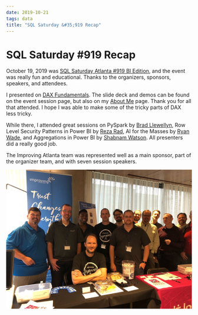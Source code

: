 ```yaml
---
date: 2019-10-21
tags: data
title: "SQL Saturday &#35;919 Recap"
---
```

# SQL Saturday &#35;919 Recap

October 19, 2019 was [SQL Saturday Atlanta &#35;919 BI Edition](https://www.sqlsaturday.com/919/Sessions/Schedule.aspx), and the event was really fun and educational. Thanks to the organizers, sponsors, speakers, and attendees.

I presented on [DAX Fundamentals](https://www.sqlsaturday.com/919/Sessions/Details.aspx?sid=96128). The slide deck and demos can be found on the event session page, but also on my [About Me](https://lance-england.com/about) page. Thank you for all that attended. I hope I was able to make some of the tricky parts of DAX less tricky.

While there, I attended great sessions on PySpark by [Brad Llewellyn](https://www.sqlsaturday.com/919/Speakers/Details.aspx?spid=5783), Row Level Security Patterns in Power BI by [Reza Rad](https://www.sqlsaturday.com/919/Speakers/Details.aspx?name=reza-rad&spid=785), AI for the Masses by [Ryan Wade](https://www.sqlsaturday.com/919/Speakers/Details.aspx?spid=4929), and Aggregations in Power BI by [Shabnam Watson](https://www.sqlsaturday.com/919/Speakers/Details.aspx?spid=4893). All presenters did a really good job.

The Improving Atlanta team was represented well as a main sponsor, part of the organizer team, and with seven session speakers.

![Improving Atlanta at SQL Saturday 919, Oct 19, 2019](/assets/img/sqlsat919-group.jpg)

